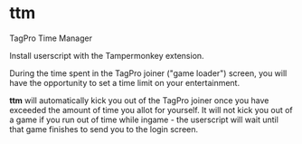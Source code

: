 # ttm
TagPro Time Manager

Install userscript with the Tampermonkey extension.

During the time spent in the TagPro joiner ("game loader") screen, you will have the opportunity to set a time limit on your entertainment. 

**ttm** will automatically kick you out of the TagPro joiner once you have exceeded the amount of time you allot for yourself. It will not kick you out of a game if you run out of time while ingame - the userscript will wait until that game finishes to send you to the login screen.
